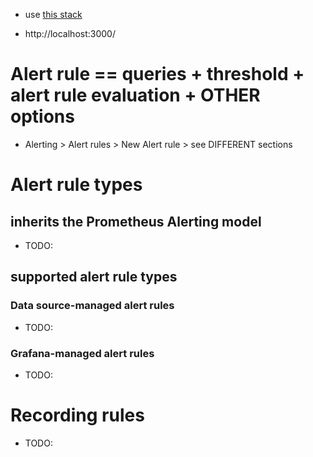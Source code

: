 * use [this stack](https://github.com/dancer1325/grafana-tutorial-environment) 

* http://localhost:3000/

# Alert rule == queries + threshold + alert rule evaluation + OTHER options
* Alerting > Alert rules > New Alert rule > see DIFFERENT sections

# Alert rule types
## inherits the Prometheus Alerting model
* TODO:
## supported alert rule types
### Data source-managed alert rules
* TODO:
### Grafana-managed alert rules
* TODO:

# Recording rules
* TODO:
